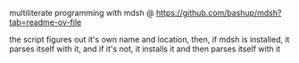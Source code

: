
multiliterate programming with mdsh @ https://github.com/bashup/mdsh?tab=readme-ov-file


the script figures out it's own name and location, then, if mdsh is installed, it parses itself with it, and if it's not, it installs it and then parses itself with it